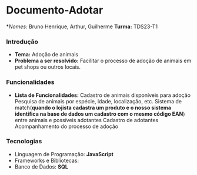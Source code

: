 # Documento-Adotar
**Nomes:* Bruno Henrique, Arthur, Guilherme
**Turma:** TDS23-T1

### Introdução
* **Tema:**  Adoção de animais
* **Problema a ser resolvido:**  Facilitar o processo de adoção de animais em pet shops ou outros locais.

### Funcionalidades
* **Lista de Funcionalidades:**
        Cadastro de animais disponíveis para adoção
        Pesquisa de animais por espécie, idade, localização, etc.
        Sistema de match(**quando o lojista cadastra um produto e o nosso sistema identifica na base de dados um cadastro com o mesmo código EAN**) entre animais e possíveis adotantes
        Cadastro de adotantes
        Acompanhamento do processo de adoção

### Tecnologias
* Linguagem de Programação: **JavaScript**
* Frameworks e Bibliotecas:
* Banco de Dados: **SQL**
